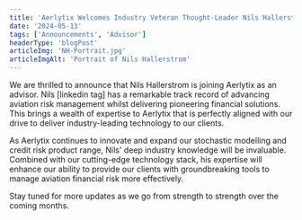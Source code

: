```yaml
---
title: 'Aerlytix Welcomes Industry Veteran Thought-Leader Nils Hallerstrom as Advisor'
date: '2024-05-13'
tags: ['Announcements', 'Advisor']
headerType: 'blogPost'
articleImg: 'NH-Portrait.jpg'
articleImgAlt: 'Portrait of Nils Hallerstrom'
---
```


We are thrilled to announce that Nils Hallerstrom is joining Aerlytix as an advisor. Nils [linkedin tag]  has a remarkable track record of advancing aviation risk management whilst delivering pioneering financial solutions. This brings a wealth of expertise to Aerlytix that is perfectly aligned with our drive to deliver industry-leading technology to our clients.
 
As Aerlytix continues to innovate and expand our stochastic modelling and credit risk product range, Nils' deep industry knowledge will be invaluable.
Combined with our cutting-edge technology stack, his expertise will enhance our ability to provide our clients with groundbreaking tools to manage aviation financial risk more effectively.
 
Stay tuned for more updates as we go from strength to strength over the coming months.
<br/>
<br />

